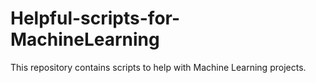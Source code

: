 # Helpful-scripts-for-MachineLearning
This repository contains scripts to help with Machine Learning projects.
